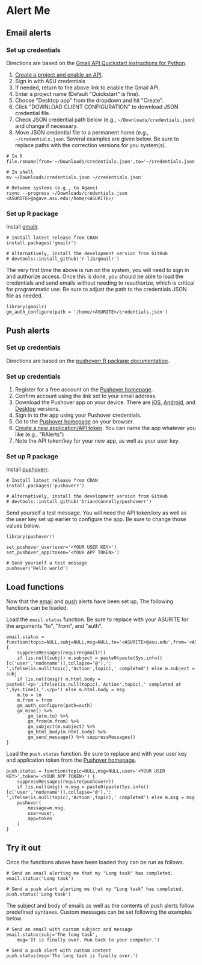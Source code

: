 # Alert Me

## Email alerts

### Set up credentials
Directions are based on the [Gmail API Quickstart instructions for Python](https://developers.google.com/gmail/api/quickstart/python).

1. [Create a project and enable an API](https://developers.google.com/workspace/guides/create-project).
2. Sign in with ASU credentials
3. If needed, return to the above link to enable the Gmail API.
4. Enter a project name (Default "Quickstart" is fine).
5. Choose "Desktop app" from the dropdown and hit "Create".
6. Click "DOWNLOAD CLIENT CONFIGURATION" to download JSON credential file.
7. Check JSON credential path below (e.g., `~/Downloads/credentials.json`) and change if necessary.
8. Move JSON credential file to a permanent home (e.g., `~/credentials.json`. Several examples are given below. Be sure to replace paths with the correction versions for you system(s).

```
# In R
file.rename(from='~/Downloads/credentials.json',to='~/credentials.json')
```

```
# In shell
mv ~/Downloads/credentials.json ~/credentials.json'
```

```
# Between systems (e.g., to Agave)
rsync --progress ~/Downloads/credentials.json <ASURITE>@agave.asu.edu:/home/<ASURITE>/
```

### Set up R package

Install [gmailr](https://gmailr.r-lib.org/).

```
# Install latest release from CRAN
install.packages('gmailr')

# Alternatively, install the development version from GitHub
# devtools::install_github('r-lib/gmailr')
```

The very first time the above is run on the system, you will need to sign in and authorize access. Once this is done, you should be able to load the credentials and send emails without needing to reauthorize, which is critical for programmatic use. Be sure to adjust the path to the credentials JSON file as needed.

```
library(gmailr)
gm_auth_configure(path = '/home/<ASURITE>/credentials.json')
```

## Push alerts 

### Set up credentials
Directions are based on the [pushoverr R package documentation](https://briandconnelly.github.io/pushoverr/).

### Set up credentials
1. Register for a free account on the [Pushover homepage](https://pushover.net).
2. Confirm account using the link set to your email address.
3. Download the Pushover app on your device. There are [iOS](https://apps.apple.com/us/app/pushover-notifications/id506088175), [Android](https://play.google.com/store/apps/details?id=net.superblock.pushover), and [Desktop](https://pushover.net/clients/desktop) versions.
4. Sign in to the app using your Pushover credentials.
5. Go to the [Pushover homepage](https://pushover.net) on your browser.
6. [Create a new application/API token](https://pushover.net/apps/build). You can name the app whatever you like (e.g., "RAlerts") 
7. Note the API token/key for your new app, as well as your user key.

### Set up R package

Install [pushoverr](https://briandconnelly.github.io/pushoverr/).

```
# Install latest release from CRAN
install.packages('pushoverr')

# Alternatively, install the development version from GitHub
# devtools::install_github('briandconnelly/pushoverr')
```

Send yourself a test message. You will need the API token/key as well as the user key set up earlier to configure the app. Be sure to change those values below.

```
library(pushoverr)

set_pushover_user(user='<YOUR USER KEY>')
set_pushover_app(token='<YOUR APP TOKEN>')

# Send yourself a test message
pushover('Hello world')
```

## Load functions

Now that the [email](#Email-alerts) and [push](#Push-alerts) alerts have been set up, The following functions can be loaded.

Load the `email.status` function. Be sure to replace <ASURITE> with your ASURITE for the arguments "to", "from", and "auth".

```
email.status = function(topic=NULL,subj=NULL,msg=NULL,to='<ASURITE>@asu.edu',from='<ASURITE>@asu.edu',auth='/home/<ASURITE>/credentials.json') {
	suppressMessages(require(gmailr))
	if (is.null(subj)) m.subject = paste0(paste(Sys.info()[c('user','nodename')],collapse='@'),': ',ifelse(is.null(topic),'Action',topic),' completed') else m.subject = subj
	if (is.null(msg)) m.html.body = paste0('<p>',ifelse(is.null(topic),'Action',topic),' completed at ',Sys.time(),'.</p>') else m.html.body = msg
	m.to = to
	m.from = from
	gm_auth_configure(path=auth)
	gm_mime() %>%
		gm_to(m.to) %>%
		gm_from(m.from) %>%
		gm_subject(m.subject) %>%
		gm_html_body(m.html.body) %>%
		gm_send_message() %>% suppressMessages()
}
```

Load the `push.status` function. Be sure to replace <YOUR USER KEY> and <YOUR APP TOKEN> with your user key and application token from the [Pushover homepage](https://pushover.net).

```
push.status = function(topic=NULL,msg=NULL,user='<YOUR USER KEY>',token='<YOUR APP TOKEN>') {
	suppressMessages(require(pushoverr))
	if (is.null(msg)) m.msg = paste0(paste(Sys.info()[c('user','nodename')],collapse='@'),': ',ifelse(is.null(topic),'Action',topic),' completed') else m.msg = msg
	pushover(
		message=m.msg,
		user=user,
		app=token
	)
}
```

## Try it out

Once the functions above have been loaded they can be run as follows.

```
# Send an email alerting me that my "Long task" has completed.
email.status('Long task')

# Send a push alert alerting me that my "Long task" has completed.
push.status('Long task')
```

The subject and body of emails as well as the contents of push alerts follow predefined syntaxes. Custom messages can be set following the examples below.

```
# Send an email with custom subject and message
email.status(subj='The long task',
	msg='It is finally over. Run back to your computer.')

# Send a push alert with custom content
push.status(msg='The long task is finally over.')
```
